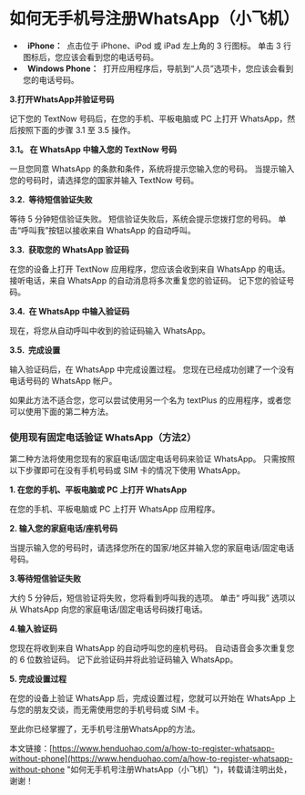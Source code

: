 # 如何无手机号注册WhatsApp（小飞机）
-   **iPhone：**  点击位于 iPhone、iPod 或 iPad 左上角的 3 行图标。 单击 3 行图标后，您应该会看到您的电话号码。
-   **Windows Phone：**  打开应用程序后，导航到“人员”选项卡，您应该会看到您的电话号码。

**3.打开WhatsApp并验证号码**

记下您的 TextNow 号码后，在您的手机、平板电脑或 PC 上打开 WhatsApp，然后按照下面的步骤 3.1 至 3.5 操作。

**3.1。 在 WhatsApp 中输入您的 TextNow 号码**

一旦您同意 WhatsApp 的条款和条件，系统将提示您输入您的号码。 当提示输入您的号码时，请选择您的国家并输入 TextNow 号码。

**3.2.  等待短信验证失败**

等待 5 分钟短信验证失败。 短信验证失败后，系统会提示您拨打您的号码。 单击“呼叫我”按钮以接收来自 WhatsApp 的自动呼叫。

**3.3.  获取您的 WhatsApp 验证码**

在您的设备上打开 TextNow 应用程序，您应该会收到来自 WhatsApp 的电话。 接听电话，来自 WhatsApp 的自动消息将多次重复您的验证码。 记下您的验证号码。

**3.4.  在 WhatsApp 中输入验证码**

现在，将您从自动呼叫中收到的验证码输入 WhatsApp。

**3.5.  完成设置**

输入验证码后，在 WhatsApp 中完成设置过程。 您现在已经成功创建了一个没有电话号码的 WhatsApp 帐户。

如果此方法不适合您，您可以尝试使用另一个名为 textPlus 的应用程序，或者您可以使用下面的第二种方法。

### 使用现有固定电话验证 WhatsApp（方法2）

第二种方法将使用您现有的家庭电话/固定电话号码来验证 WhatsApp。 只需按照以下步骤即可在没有手机号码或 SIM 卡的情况下使用 WhatsApp。

**1. 在您的手机、平板电脑或 PC 上打开 WhatsApp**

在您的手机、平板电脑或 PC 上打开 WhatsApp 应用程序。

**2. 输入您的家庭电话/座机号码**

当提示输入您的号码时，请选择您所在的国家/地区并输入您的家庭电话/固定电话号码。

**3.等待短信验证失败**

大约 5 分钟后，短信验证将失败，您将看到呼叫我的选项。 单击“ 呼叫我” 选项以从 WhatsApp 向您的家庭电话/固定电话号码拨打电话。

**4.输入验证码**

您现在将收到来自 WhatsApp 的自动呼叫您的座机号码。 自动语音会多次重复您的 6 位数验证码。 记下此验证码并将此验证码输入 WhatsApp。

**5. 完成设置过程**

在您的设备上验证 WhatsApp 后，完成设置过程，您就可以开始在 WhatsApp 上与您的朋友交谈，而无需使用您的手机号码或 SIM 卡。

至此你已经掌握了，无手机号注册WhatsApp的方法。

本文链接：[https://www.henduohao.com/a/how-to-register-whatsapp-without-phone](https://www.henduohao.com/a/how-to-register-whatsapp-without-phone "如何无手机号注册WhatsApp（小飞机）")，转载请注明出处，谢谢！
